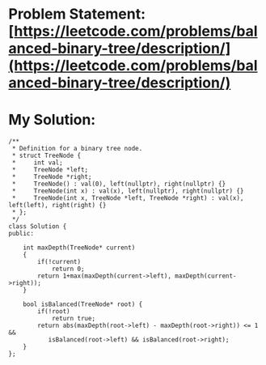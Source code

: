 # Problem Statement: [https://leetcode.com/problems/balanced-binary-tree/description/](https://leetcode.com/problems/balanced-binary-tree/description/)
# My Solution: 
```
/**
 * Definition for a binary tree node.
 * struct TreeNode {
 *     int val;
 *     TreeNode *left;
 *     TreeNode *right;
 *     TreeNode() : val(0), left(nullptr), right(nullptr) {}
 *     TreeNode(int x) : val(x), left(nullptr), right(nullptr) {}
 *     TreeNode(int x, TreeNode *left, TreeNode *right) : val(x), left(left), right(right) {}
 * };
 */
class Solution {
public:

    int maxDepth(TreeNode* current)
    {
        if(!current)
            return 0;
        return 1+max(maxDepth(current->left), maxDepth(current->right));
    }

    bool isBalanced(TreeNode* root) {
        if(!root)
            return true;
        return abs(maxDepth(root->left) - maxDepth(root->right)) <= 1 &&
           isBalanced(root->left) && isBalanced(root->right);
    }
};
```
